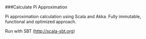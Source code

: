 ###Calculate Pi Approximation

Pi approximation calculation using Scala and Akka. Fully immutable, functional and optimized approach.

Run with SBT (http://scala-sbt.org)